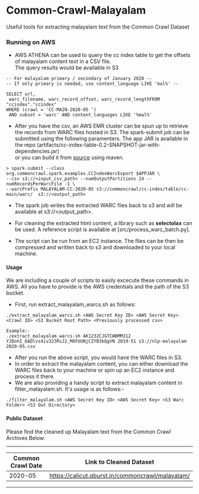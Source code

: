 # Common-Crawl-Malayalam  
Useful tools for extracting malayalam text from the Common Crawl Dataset  
  
### Running on AWS  
* AWS ATHENA can be used to query the cc index table  to get the offsets of malayalam content text in a CSV file.  
  The query results would be available in S3

```  
-- For malayalam primary / secondary of January 2020 --  
-- If only primary is needed, use content_language LIKE 'mal%' --  
  
SELECT url,  
 warc_filename, warc_record_offset, warc_record_lengthFROM "ccindex"."ccindex"  
WHERE (crawl = 'CC-MAIN-2020-05 ')  
 AND subset = 'warc' AND content_languages LIKE '%mal%'
```  

  
  
* After you have the csv, an AWS EMR cluster can be spun up to retrieve the records from WARC files hosted in S3. 
The spark-submit job can be submitted using the following paramenters.
The app JAR is available in the repo (artifacts/cc-index-table-0.2-SNAPSHOT-jar-with-dependencies.jar)\
or you can build it from [source](https://github.com/commoncrawl/cc-index-table) using maven.  
  
```  
> spark-submit --class org.commoncrawl.spark.examples.CCIndexWarcExport $APPJAR \ 
--csv s3://<input_csv_path> --numOutputPartitions 24 --numRecordsPerWarcFile -1 \
--warcPrefix MALAYALAM-CC-2020-05 s3://commoncrawl/cc-index/table/cc-main/warc/  s3://<output_path>  
```  
  
* The spark job writes the extracted WARC files back to s3 and will be available at s3://<output_path>.   
  
* For cleaning the extracted html content, a library such as **selectolax** can be used. A reference script is available at [src/process_warc_batch.py].  
  
* The script can be run from an EC2 instance. The files can be then be compressed and written back to s3 and downloaded to your local machine.  
  
#### Usage 
We are including a couple of scripts to easily excecute these commands in AWS. All you have to provide is the
AWS credentials and the path of the S3 bucket.

* First, run extract_malayalam_warcs.sh as follows:
```
./extract_malayalam_warcs.sh <AWS Secret Key ID> <AWS Secret Key> <Crawl ID> <S3 Bucket Root Path> <Previously processed csv>

Example:-
./extract_malayalam_warcs.sh AK1232CJGTCWBMM312 YJDohI_6ADlvs4iv323RsJ2_MOFUUNjCZYB3kQgVN 2019-51 s3://nlp-malayalam 2020-05.csv
```   
* After you run the above script, you would have the WARC files in S3.
* In order to extract the malayalam content, you can either download the WARC files back to your machine or spin up an
EC2 instance and process it there.
* We are also providing a handy script to extract malayalam content in filter_malayalam.sh. It's usage is as follows:-
```buildoutcfg
./filter_malayalam.sh <AWS Secret Key ID> <AWS Secret Key> <S3 Warc Folder> <S3 Out Directory>
```  
  
  
  
#### Public Dataset 
Please find the cleaned up Malayalam text from the Common Crawl Archives Below:  
  

------------------------------------------------------------------------
| Common Crawl Date | Link to Cleaned Dataset                          |
|-------------------|--------------------------------------------------|
| 2020-05 	    | https://calicut.qburst.in/commoncrawl/malayalam/ |
------------------------------------------------------------------------

